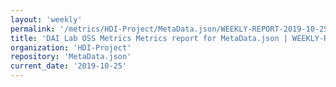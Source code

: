 ```yaml
---
layout: 'weekly'
permalink: '/metrics/HDI-Project/MetaData.json/WEEKLY-REPORT-2019-10-25'
title: 'DAI Lab OSS Metrics Metrics report for MetaData.json | WEEKLY-REPORT-2019-10-25'
organization: 'HDI-Project'
repository: 'MetaData.json'
current_date: '2019-10-25'
---
```

